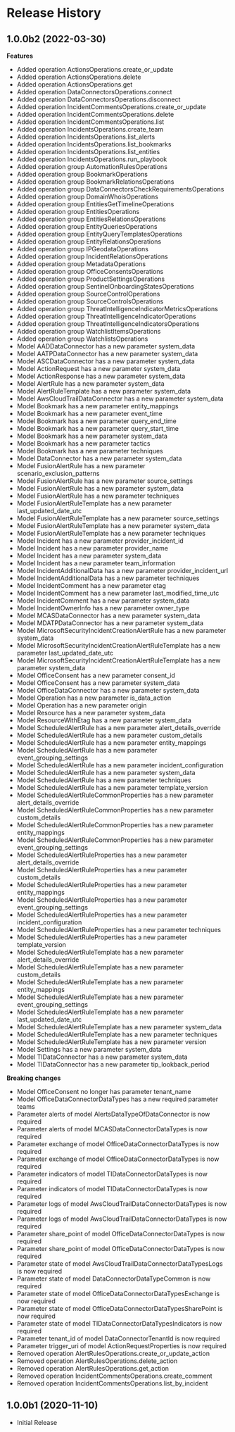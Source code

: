 # Release History

## 1.0.0b2 (2022-03-30)

**Features**

  - Added operation ActionsOperations.create_or_update
  - Added operation ActionsOperations.delete
  - Added operation ActionsOperations.get
  - Added operation DataConnectorsOperations.connect
  - Added operation DataConnectorsOperations.disconnect
  - Added operation IncidentCommentsOperations.create_or_update
  - Added operation IncidentCommentsOperations.delete
  - Added operation IncidentCommentsOperations.list
  - Added operation IncidentsOperations.create_team
  - Added operation IncidentsOperations.list_alerts
  - Added operation IncidentsOperations.list_bookmarks
  - Added operation IncidentsOperations.list_entities
  - Added operation IncidentsOperations.run_playbook
  - Added operation group AutomationRulesOperations
  - Added operation group BookmarkOperations
  - Added operation group BookmarkRelationsOperations
  - Added operation group DataConnectorsCheckRequirementsOperations
  - Added operation group DomainWhoisOperations
  - Added operation group EntitiesGetTimelineOperations
  - Added operation group EntitiesOperations
  - Added operation group EntitiesRelationsOperations
  - Added operation group EntityQueriesOperations
  - Added operation group EntityQueryTemplatesOperations
  - Added operation group EntityRelationsOperations
  - Added operation group IPGeodataOperations
  - Added operation group IncidentRelationsOperations
  - Added operation group MetadataOperations
  - Added operation group OfficeConsentsOperations
  - Added operation group ProductSettingsOperations
  - Added operation group SentinelOnboardingStatesOperations
  - Added operation group SourceControlOperations
  - Added operation group SourceControlsOperations
  - Added operation group ThreatIntelligenceIndicatorMetricsOperations
  - Added operation group ThreatIntelligenceIndicatorOperations
  - Added operation group ThreatIntelligenceIndicatorsOperations
  - Added operation group WatchlistItemsOperations
  - Added operation group WatchlistsOperations
  - Model AADDataConnector has a new parameter system_data
  - Model AATPDataConnector has a new parameter system_data
  - Model ASCDataConnector has a new parameter system_data
  - Model ActionRequest has a new parameter system_data
  - Model ActionResponse has a new parameter system_data
  - Model AlertRule has a new parameter system_data
  - Model AlertRuleTemplate has a new parameter system_data
  - Model AwsCloudTrailDataConnector has a new parameter system_data
  - Model Bookmark has a new parameter entity_mappings
  - Model Bookmark has a new parameter event_time
  - Model Bookmark has a new parameter query_end_time
  - Model Bookmark has a new parameter query_start_time
  - Model Bookmark has a new parameter system_data
  - Model Bookmark has a new parameter tactics
  - Model Bookmark has a new parameter techniques
  - Model DataConnector has a new parameter system_data
  - Model FusionAlertRule has a new parameter scenario_exclusion_patterns
  - Model FusionAlertRule has a new parameter source_settings
  - Model FusionAlertRule has a new parameter system_data
  - Model FusionAlertRule has a new parameter techniques
  - Model FusionAlertRuleTemplate has a new parameter last_updated_date_utc
  - Model FusionAlertRuleTemplate has a new parameter source_settings
  - Model FusionAlertRuleTemplate has a new parameter system_data
  - Model FusionAlertRuleTemplate has a new parameter techniques
  - Model Incident has a new parameter provider_incident_id
  - Model Incident has a new parameter provider_name
  - Model Incident has a new parameter system_data
  - Model Incident has a new parameter team_information
  - Model IncidentAdditionalData has a new parameter provider_incident_url
  - Model IncidentAdditionalData has a new parameter techniques
  - Model IncidentComment has a new parameter etag
  - Model IncidentComment has a new parameter last_modified_time_utc
  - Model IncidentComment has a new parameter system_data
  - Model IncidentOwnerInfo has a new parameter owner_type
  - Model MCASDataConnector has a new parameter system_data
  - Model MDATPDataConnector has a new parameter system_data
  - Model MicrosoftSecurityIncidentCreationAlertRule has a new parameter system_data
  - Model MicrosoftSecurityIncidentCreationAlertRuleTemplate has a new parameter last_updated_date_utc
  - Model MicrosoftSecurityIncidentCreationAlertRuleTemplate has a new parameter system_data
  - Model OfficeConsent has a new parameter consent_id
  - Model OfficeConsent has a new parameter system_data
  - Model OfficeDataConnector has a new parameter system_data
  - Model Operation has a new parameter is_data_action
  - Model Operation has a new parameter origin
  - Model Resource has a new parameter system_data
  - Model ResourceWithEtag has a new parameter system_data
  - Model ScheduledAlertRule has a new parameter alert_details_override
  - Model ScheduledAlertRule has a new parameter custom_details
  - Model ScheduledAlertRule has a new parameter entity_mappings
  - Model ScheduledAlertRule has a new parameter event_grouping_settings
  - Model ScheduledAlertRule has a new parameter incident_configuration
  - Model ScheduledAlertRule has a new parameter system_data
  - Model ScheduledAlertRule has a new parameter techniques
  - Model ScheduledAlertRule has a new parameter template_version
  - Model ScheduledAlertRuleCommonProperties has a new parameter alert_details_override
  - Model ScheduledAlertRuleCommonProperties has a new parameter custom_details
  - Model ScheduledAlertRuleCommonProperties has a new parameter entity_mappings
  - Model ScheduledAlertRuleCommonProperties has a new parameter event_grouping_settings
  - Model ScheduledAlertRuleProperties has a new parameter alert_details_override
  - Model ScheduledAlertRuleProperties has a new parameter custom_details
  - Model ScheduledAlertRuleProperties has a new parameter entity_mappings
  - Model ScheduledAlertRuleProperties has a new parameter event_grouping_settings
  - Model ScheduledAlertRuleProperties has a new parameter incident_configuration
  - Model ScheduledAlertRuleProperties has a new parameter techniques
  - Model ScheduledAlertRuleProperties has a new parameter template_version
  - Model ScheduledAlertRuleTemplate has a new parameter alert_details_override
  - Model ScheduledAlertRuleTemplate has a new parameter custom_details
  - Model ScheduledAlertRuleTemplate has a new parameter entity_mappings
  - Model ScheduledAlertRuleTemplate has a new parameter event_grouping_settings
  - Model ScheduledAlertRuleTemplate has a new parameter last_updated_date_utc
  - Model ScheduledAlertRuleTemplate has a new parameter system_data
  - Model ScheduledAlertRuleTemplate has a new parameter techniques
  - Model ScheduledAlertRuleTemplate has a new parameter version
  - Model Settings has a new parameter system_data
  - Model TIDataConnector has a new parameter system_data
  - Model TIDataConnector has a new parameter tip_lookback_period

**Breaking changes**

  - Model OfficeConsent no longer has parameter tenant_name
  - Model OfficeDataConnectorDataTypes has a new required parameter teams
  - Parameter alerts of model AlertsDataTypeOfDataConnector is now required
  - Parameter alerts of model MCASDataConnectorDataTypes is now required
  - Parameter exchange of model OfficeDataConnectorDataTypes is now required
  - Parameter exchange of model OfficeDataConnectorDataTypes is now required
  - Parameter indicators of model TIDataConnectorDataTypes is now required
  - Parameter indicators of model TIDataConnectorDataTypes is now required
  - Parameter logs of model AwsCloudTrailDataConnectorDataTypes is now required
  - Parameter logs of model AwsCloudTrailDataConnectorDataTypes is now required
  - Parameter share_point of model OfficeDataConnectorDataTypes is now required
  - Parameter share_point of model OfficeDataConnectorDataTypes is now required
  - Parameter state of model AwsCloudTrailDataConnectorDataTypesLogs is now required
  - Parameter state of model DataConnectorDataTypeCommon is now required
  - Parameter state of model OfficeDataConnectorDataTypesExchange is now required
  - Parameter state of model OfficeDataConnectorDataTypesSharePoint is now required
  - Parameter state of model TIDataConnectorDataTypesIndicators is now required
  - Parameter tenant_id of model DataConnectorTenantId is now required
  - Parameter trigger_uri of model ActionRequestProperties is now required
  - Removed operation AlertRulesOperations.create_or_update_action
  - Removed operation AlertRulesOperations.delete_action
  - Removed operation AlertRulesOperations.get_action
  - Removed operation IncidentCommentsOperations.create_comment
  - Removed operation IncidentCommentsOperations.list_by_incident

## 1.0.0b1 (2020-11-10)

* Initial Release
